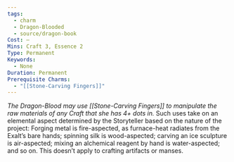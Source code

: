 ```yaml
---
tags:
  - charm
  - Dragon-Blooded
  - source/dragon-book
Cost: —
Mins: Craft 3, Essence 2
Type: Permanent
Keywords:
  - None
Duration: Permanent
Prerequisite Charms:
  - "[[Stone-Carving Fingers]]"
---
```

*The Dragon-Blood may use [[Stone-Carving Fingers]] to manipulate the raw materials of any Craft that she has 4+ dots in.*
Such uses take on an elemental aspect determined by the Storyteller based on the nature of the project: Forging metal is fire-aspected, as furnace-heat radiates from the Exalt’s bare hands; spinning silk is wood-aspected; carving an ice sculpture is air-aspected; mixing an alchemical reagent by hand is water-aspected; and so on. This doesn’t apply to crafting artifacts or manses.
